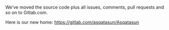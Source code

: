 We’ve moved the source code plus all issues, comments, 
pull requests and so on to Gitlab.com. 

Here is our new home:
https://gitlab.com/asqatasun/Asqatasun


